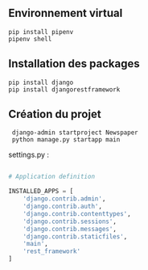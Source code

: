 
## Environnement virtual

```
pip install pipenv
pipenv shell
```

## Installation des packages
```
pip install django
pip install djangorestframework
```

## Création du projet 
```
 django-admin startproject Newspaper
 python manage.py startapp main
```


settings.py : 
```py

# Application definition

INSTALLED_APPS = [
    'django.contrib.admin',
    'django.contrib.auth',
    'django.contrib.contenttypes',
    'django.contrib.sessions',
    'django.contrib.messages',
    'django.contrib.staticfiles',
    'main', 
    'rest_framework'
]
```